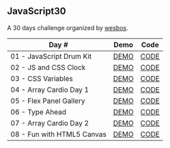 ## **JavaScript30**

A 30 days challenge organized by [wesbos](https://github.com/wesbos/JavaScript30).  

|Day #|Demo|Code|
|-----|----|----|
|01 - JavaScript Drum Kit|[DEMO](https://joannewsj.github.io/JavaScript30/01%20-%20JavaScript%20Drum%20Kit/)|[CODE](https://github.com/joannewsj/JavaScript30/tree/main/01%20-%20JavaScript%20Drum%20Kit)|
|02 - JS and CSS Clock|[DEMO](https://joannewsj.github.io/JavaScript30/02%20-%20JS%20and%20CSS%20Clock/)|[CODE](https://github.com/joannewsj/JavaScript30/tree/main/02%20-%20JS%20and%20CSS%20Clock)|
|03 - CSS Variables|[DEMO](https://joannewsj.github.io/JavaScript30/03%20-%20CSS%20Variables/)|[CODE](https://github.com/joannewsj/JavaScript30/tree/main/03%20-%20CSS%20Variables)|
|04 - Array Cardio Day 1|[DEMO](https://joannewsj.github.io/JavaScript30/04%20-%20Array%20Cardio%20Day%201/)|[CODE](https://github.com/joannewsj/JavaScript30/tree/main/04%20-%20Array%20Cardio%20Day%201)|
|05 - Flex Panel Gallery|[DEMO](https://joannewsj.github.io/JavaScript30/05%20-%20Flex%20Panel%20Gallery/)|[CODE](https://github.com/joannewsj/JavaScript30/tree/main/05%20-%20Flex%20Panel%20Gallery)|
|06 - Type Ahead|[DEMO](https://joannewsj.github.io/JavaScript30/06%20-%20Type%20Ahead/)|[CODE](https://github.com/joannewsj/JavaScript30/tree/main/06%20-%20Type%20Ahead)|
|07 - Array Cardio Day 2|[DEMO](https://joannewsj.github.io/JavaScript30/07%20-%20Array%20Cardio%20Day%202/)|[CODE](https://github.com/joannewsj/JavaScript30/tree/main/07%20-%20Array%20Cardio%20Day%202)|
|08 - Fun with HTML5 Canvas|[DEMO](https://joannewsj.github.io/JavaScript30/08%20-%20Fun%20with%20HTML5%20Canvas/)|[CODE](https://github.com/joannewsj/JavaScript30/tree/main/08%20-%20Fun%20with%20HTML5%20Canvas)|
